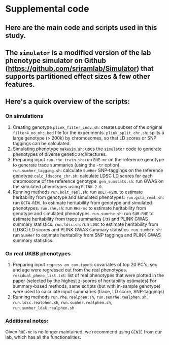 # Supplemental code

## Here are the main code and scripts used in this study.

## The ```simulator``` is a modified version of the lab phenotype simulator on Github (https://github.com/sriramlab/Simulator) that supports partitioned effect sizes & few other features.

## Here's a quick overview of the scripts:
### On simulations
1. Creating genotype
    ```plink_filter_indv.sh```: creates subset of the original ```filter4_no_mhc.bed``` file for the experiments.
    ```plink_split_chr.sh```: splits a large genotype (> 200k) by chromosomes, so that LD scores or SNP taggings can be calculated.
2. Simulating phenotype
    ```makesim.sh```: uses the ```simulator``` code to generate phenotypes of diverse genetic architectures.
3. Preparing input
    ```run.rhe_train.sh```: run ```RHE-mc``` on the reference genotype to generate trace summaries (using the ```-tr``` option)
    ```run.sumher_tagging.sh```: calculate ```SumHer``` SNP-taggings on the reference genotype
    ```calc_ldscore_chr.sh```: calculate LDSC LD scores for each chromosome of the reference genotype.
    ```gen_sumstats.sh```: run GWAS on the simulated phenotypes using ```PLINK 2.0```.
4. Running methods
    ```run.bolt_reml.sh```: run ```BOLT-REML``` to estimate heritability from genotype and simulated phenotypes.
    ```run.gcta_reml.sh```: run ```GCTA-REML``` to estimate heritability from genotype and simulated phenotypes.
    ```run.rhe.sh```: run ```RHE-mc``` to estimate heritability from genotype and simulated phenotypes.
    ```run.sumrhe.sh```: run ```SUM-RHE``` to estimate heritability from trace summaries (.tr) and PLINK GWAS summary statistics.
    ```run.ldsc.sh```: run ```LDSC``` to estimate heritability from (LDSC) LD scores and PLINK GWAS summary statistics.
    ```run.sumher.sh```: run ```SumHer``` to estimate heritability from SNP taggings and PLINK GWAS summary statistics.
### On real UKBB phenotypes
1. Preparing input
    ```regress_on_cov.ipynb```: covariates of top 20 PC's, sex and age were regressed out from the real phenotypes.
    ```residual_pheno_list.txt```: list of real phenotypes that were plotted in the paper (selected by the highest z-scores of heritability estimates)
    For summary-based methods, same scripts (but with in-sample genotype) were used to calculate input summaries (trace, LD score, SNP-taggings)
2. Running methods
    ```run.rhe.realphen.sh```, ```run.sumrhe.realphen.sh```, ```run.ldsc.realphen.sh```, ```run.sumher.realphen.sh```, ```run.sumher_ldak.realphen.sh```

### Additional notes:
Given ```RHE-mc```  is no longer maintained, we recommend using ```GENIE``` from our lab, which has all the functionalities.

